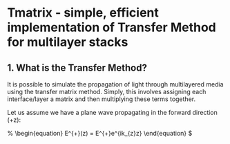 # Tmatrix - simple, efficient implementation of Transfer Method for multilayer stacks

## 1. What is the Transfer Method?

It is possible to simulate the propagation of light through multilayered media using the transfer matrix method. Simply, this involves assigning each interface/layer a matrix and then multiplying these terms together.

Let us assume we have a plane wave propagating in the forward direction (+z):

%
\begin{equation}
E^{+}(z) = E^{+}e^{ik_{z}z}
\end{equation}
$